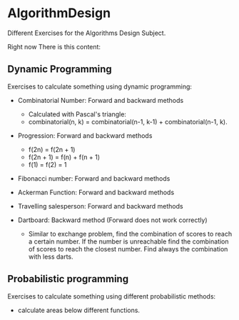 # AlgorithmDesign
Different Exercises for the Algorithms Design Subject.

Right now There is this content:

## Dynamic Programming
Exercises to calculate something using dynamic programming:

- Combinatorial Number: Forward and backward methods
  - Calculated with Pascal's triangle:
   - combinatorial(n, k) = combinatorial(n-1, k-1) + combinatorial(n-1, k).

- Progression: Forward and backward methods
  - f(2n) = f(2n + 1)
  - f(2n + 1) = f(n) + f(n + 1)
  - f(1) = f(2) = 1
  
- Fibonacci number: Forward and backward methods

- Ackerman Function: Forward and backward methods

- Travelling salesperson: Forward and backward methods

- Dartboard: Backward method (Forward does not work correctly)
  - Similar to exchange problem, find the combination of scores to reach a certain number. If the number is unreachable find the combination of scores to reach the closest number. Find always the combination with less darts.

## Probabilistic programming
Exercises to calculate something using different probabilistic methods:
  - calculate areas below different functions.
